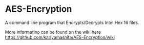 # AES-Encryption
A command line program that Encrypts/Decrypts Intel Hex 16 files.

More informatino can be found on the wiki here https://github.com/karlyamashita/AES-Encryption/wiki
